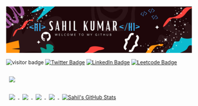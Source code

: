 ![Sahil's GitHub Banner](./assets/sahilkumar.png)

![visitor badge](https://visitor-badge.glitch.me/badge?page_id=sahilkr7m.visitor-badge)
[![Twitter Badge](https://img.shields.io/twitter/url?url=https%3A%2F%2Ftwitter.com%2F7Sahilkr
)](https://twitter.com/7Sahilkr)
[![LinkedIn Badge](https://img.shields.io/badge/LinkedIn-Profile-informational?style=flat&logo=linkedin&logoColor=white&color=0D76A8)](https://www.linkedin.com/in/sahil-kumar-010b13190/)
[![Leetcode Badge](https://img.shields.io/badge/Leetcode-Profile-informational?style=flat&logo=Leetcode&logoColor=white&color=black)](https://leetcode.com/sahilkumar7m/)


<a href="https://github.com/sahilkr7m/Webscrappoi-NearbyPgs">
  <img align="center" style="margin:1rem 0.5rem" src="https://github-readme-stats.vercel.app/api/pin/?username=sahilkr7m&repo=Webscrappoi-NearbyPgs&title_color=ffffff&text_color=c9cacc&icon_color=4AB197&bg_color=1A2B34" />
</a>

<br>

<a href="https://github.com/sahilkr7m/vaahanGo-1">
  <img align="center" style="margin:1rem 0.5rem" src="https://github-readme-stats.vercel.app/api/pin/?username=sahilkr7m&repo=vaahanGo-1&title_color=ffffff&text_color=c9cacc&icon_color=4AB197&bg_color=1A2B34" />
</a>

<a href="https://github.com/sahilkr7m/Corona-Severity">
  <img align="center" style="margin:1rem 0.5rem" src="https://github-readme-stats.vercel.app/api/pin/?username=sahilkr7m&repo=Corona-Severity&title_color=ffffff&text_color=c9cacc&icon_color=4AB197&bg_color=1A2B34" />
</a>

<a href="https://github.com/sahilkr7m/UrlShortner">
  <img align="center" style="margin:1rem 0.5rem" src="https://github-readme-stats.vercel.app/api/pin/?username=sahilkr7m&repo=UrlShortner&title_color=ffffff&text_color=c9cacc&icon_color=4AB197&bg_color=1A2B34" />
</a>


<a href="https://github.com/sahilkr7m">
  <img align="center" style="margin:0.5rem" src="https://github-readme-stats.vercel.app/api/top-langs/?username=sahilkr7m&hide=html,css&title_color=ffffff&text_color=c9cacc&icon_color=4AB197&bg_color=1A2B34" />
</a>

<a href="https://github.com/sahilkr7m">
  <img align="center" style="margin:0.5rem" src="https://github-readme-stats.vercel.app/api?username=sahilkr7m&show_icons=true&line_height=27&count_private=true&title_color=ffffff&text_color=c9cacc&icon_color=4AB097&bg_color=1A2B34" alt="Sahil's GitHub Stats" />
</a>


